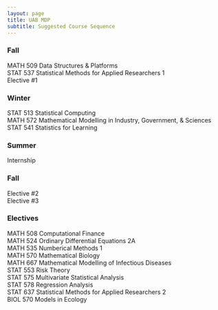 ```yaml
---
layout: page
title: UAB MDP
subtitle: Suggested Course Sequence
---
```


### Fall
MATH 509 Data Structures & Platforms  
STAT 537 Statistical Methods for Applied Researchers 1  
Elective #1  
  
  
### Winter  
STAT 513 Statistical Computing  
MATH 572 Mathematical Modelling in Industry, Government, & Sciences  
STAT 541 Statistics for Learning  

### Summer
Internship

### Fall
Elective #2  
Elective #3  

### Electives  
MATH 508 Computational Finance  
MATH 524 Ordinary Differential Equations 2A  
MATH 535 Numberical Methods 1   
MATH 570 Mathematical Biology  
MATH 667 Mathematical Modelling of Infectious Diseases  
STAT 553 Risk Theory  
STAT 575 Multivariate Statistical Analysis  
STAT 578 Regression Analysis  
STAT 637 Statistical Methods for Applied Researchers 2  
BIOL 570 Models in Ecology
